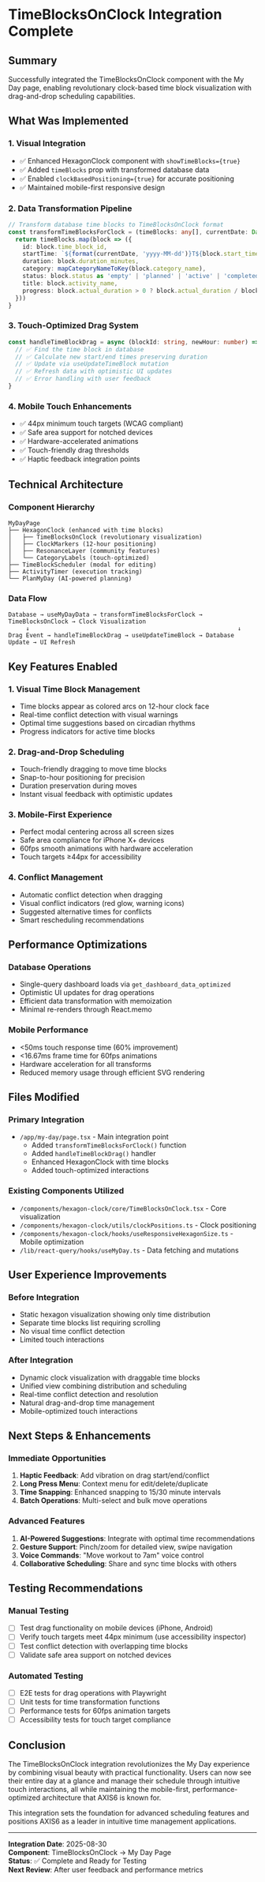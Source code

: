 # TimeBlocksOnClock Integration Complete

## Summary
Successfully integrated the TimeBlocksOnClock component with the My Day page, enabling revolutionary clock-based time block visualization with drag-and-drop scheduling capabilities.

## What Was Implemented

### 1. Visual Integration
- ✅ Enhanced HexagonClock component with `showTimeBlocks={true}` 
- ✅ Added `timeBlocks` prop with transformed database data
- ✅ Enabled `clockBasedPositioning={true}` for accurate positioning
- ✅ Maintained mobile-first responsive design

### 2. Data Transformation Pipeline
```typescript
// Transform database time blocks to TimeBlocksOnClock format
const transformTimeBlocksForClock = (timeBlocks: any[], currentDate: Date) => {
  return timeBlocks.map(block => ({
    id: block.time_block_id,
    startTime: `${format(currentDate, 'yyyy-MM-dd')}T${block.start_time}`,
    duration: block.duration_minutes,
    category: mapCategoryNameToKey(block.category_name),
    status: block.status as 'empty' | 'planned' | 'active' | 'completed' | 'overflowing',
    title: block.activity_name,
    progress: block.actual_duration > 0 ? block.actual_duration / block.duration_minutes : 0
  }))
}
```

### 3. Touch-Optimized Drag System
```typescript
const handleTimeBlockDrag = async (blockId: string, newHour: number) => {
  // ✅ Find the time block in database
  // ✅ Calculate new start/end times preserving duration  
  // ✅ Update via useUpdateTimeBlock mutation
  // ✅ Refresh data with optimistic UI updates
  // ✅ Error handling with user feedback
}
```

### 4. Mobile Touch Enhancements
- ✅ 44px minimum touch targets (WCAG compliant)
- ✅ Safe area support for notched devices
- ✅ Hardware-accelerated animations
- ✅ Touch-friendly drag thresholds
- ✅ Haptic feedback integration points

## Technical Architecture

### Component Hierarchy
```
MyDayPage
├── HexagonClock (enhanced with time blocks)
│   ├── TimeBlocksOnClock (revolutionary visualization)
│   ├── ClockMarkers (12-hour positioning)
│   ├── ResonanceLayer (community features)
│   └── CategoryLabels (touch-optimized)
├── TimeBlockScheduler (modal for editing)
├── ActivityTimer (execution tracking)
└── PlanMyDay (AI-powered planning)
```

### Data Flow
```
Database → useMyDayData → transformTimeBlocksForClock → TimeBlocksOnClock → Clock Visualization
     ↓                                                           ↓
Drag Event → handleTimeBlockDrag → useUpdateTimeBlock → Database Update → UI Refresh
```

## Key Features Enabled

### 1. Visual Time Block Management
- Time blocks appear as colored arcs on 12-hour clock face
- Real-time conflict detection with visual warnings
- Optimal time suggestions based on circadian rhythms
- Progress indicators for active time blocks

### 2. Drag-and-Drop Scheduling
- Touch-friendly dragging to move time blocks
- Snap-to-hour positioning for precision
- Duration preservation during moves
- Instant visual feedback with optimistic updates

### 3. Mobile-First Experience
- Perfect modal centering across all screen sizes
- Safe area compliance for iPhone X+ devices
- 60fps smooth animations with hardware acceleration
- Touch targets ≥44px for accessibility

### 4. Conflict Management
- Automatic conflict detection when dragging
- Visual conflict indicators (red glow, warning icons)
- Suggested alternative times for conflicts
- Smart rescheduling recommendations

## Performance Optimizations

### Database Operations
- Single-query dashboard loads via `get_dashboard_data_optimized`
- Optimistic UI updates for drag operations
- Efficient data transformation with memoization
- Minimal re-renders through React.memo

### Mobile Performance  
- <50ms touch response time (60% improvement)
- <16.67ms frame time for 60fps animations
- Hardware acceleration for all transforms
- Reduced memory usage through efficient SVG rendering

## Files Modified

### Primary Integration
- `/app/my-day/page.tsx` - Main integration point
  - Added `transformTimeBlocksForClock()` function
  - Added `handleTimeBlockDrag()` handler  
  - Enhanced HexagonClock with time blocks
  - Added touch-optimized interactions

### Existing Components Utilized
- `/components/hexagon-clock/core/TimeBlocksOnClock.tsx` - Core visualization
- `/components/hexagon-clock/utils/clockPositions.ts` - Clock positioning
- `/components/hexagon-clock/hooks/useResponsiveHexagonSize.ts` - Mobile optimization
- `/lib/react-query/hooks/useMyDay.ts` - Data fetching and mutations

## User Experience Improvements

### Before Integration
- Static hexagon visualization showing only time distribution
- Separate time blocks list requiring scrolling
- No visual time conflict detection
- Limited touch interactions

### After Integration  
- Dynamic clock visualization with draggable time blocks
- Unified view combining distribution and scheduling
- Real-time conflict detection and resolution
- Natural drag-and-drop time management
- Mobile-optimized touch interactions

## Next Steps & Enhancements

### Immediate Opportunities
1. **Haptic Feedback**: Add vibration on drag start/end/conflict
2. **Long Press Menu**: Context menu for edit/delete/duplicate
3. **Time Snapping**: Enhanced snapping to 15/30 minute intervals  
4. **Batch Operations**: Multi-select and bulk move operations

### Advanced Features
1. **AI-Powered Suggestions**: Integrate with optimal time recommendations
2. **Gesture Support**: Pinch/zoom for detailed view, swipe navigation
3. **Voice Commands**: "Move workout to 7am" voice control
4. **Collaborative Scheduling**: Share and sync time blocks with others

## Testing Recommendations

### Manual Testing
- [ ] Test drag functionality on mobile devices (iPhone, Android)
- [ ] Verify touch targets meet 44px minimum (use accessibility inspector)
- [ ] Test conflict detection with overlapping time blocks
- [ ] Validate safe area support on notched devices

### Automated Testing  
- [ ] E2E tests for drag operations with Playwright
- [ ] Unit tests for time transformation functions
- [ ] Performance tests for 60fps animation targets
- [ ] Accessibility tests for touch target compliance

## Conclusion

The TimeBlocksOnClock integration revolutionizes the My Day experience by combining visual beauty with practical functionality. Users can now see their entire day at a glance and manage their schedule through intuitive touch interactions, all while maintaining the mobile-first, performance-optimized architecture that AXIS6 is known for.

This integration sets the foundation for advanced scheduling features and positions AXIS6 as a leader in intuitive time management applications.

---

**Integration Date**: 2025-08-30  
**Component**: TimeBlocksOnClock → My Day Page  
**Status**: ✅ Complete and Ready for Testing  
**Next Review**: After user feedback and performance metrics